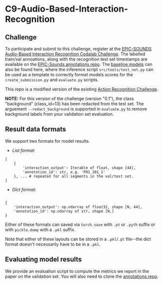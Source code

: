 # C9-Audio-Based-Interaction-Recognition

## Challenge

To participate and submit to this challenge, register at the [EPIC-SOUNDS Audio-Based Interaction Recognition Codalab Challenge](https://codalab.lisn.upsaclay.fr/competitions/9729).
The labelled train/val annoations, along with the recognition test set timestamps are available on the [EPIC-Sounds annotations repo](https://github.com/epic-kitchens/epic-sounds-annotations). The [baseline models](https://github.com/epic-kitchens/epic-sounds-annotations/tree/main/src) can also be found here, where the inference script `src/tools/test_net.py` can be used as a template to correctly format models scores for the `create_submission.py` and `evaluate.py` scripts.

This repo is a modified version of the existing [Action Recognition Challenge](https://github.com/epic-kitchens/C1-Action-Recognition).

**NOTE:** For this version of the challenge (version "0.1"), the class "background" (class_id=13) has been redacted from the test set. The arguement `--redact_background` is supported in `evaluate.py` to remove background labels from your validation set evaluation.

## Result data formats

We support two formats for model results.

- *List format*:
  
```{python}
[
    {
        'interaction_output': Iterable of float, shape [44],
        'annotation_id': str, e.g. 'P01_101_1'
    }, ... # repeated for all segments in the val/test set.
]
```

- *Dict format*:

```{python}

{
    'interaction_output': np.ndarray of float32, shape [N, 44],
    'annotation_id': np.ndarray of str, shape [N,]
}

```

Either of these formats can saved via `torch.save` with `.pt` or `.pyth` suffix or with
`pickle.dump` with a `.pkl` suffix.

Note that either of these layouts can be stored in a `.pkl`/`.pt` file--the dict
format doesn't necessarily have to be in a `.pkl`.

## Evaluating model results

We provide an evaluation script to compute the metrics we report in the paper on
the validation set. You will also need to clone the [annotations repo](https://github.com/epic-kitchens/epic-sounds-annotations).
